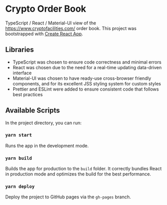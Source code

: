 # Crypto Order Book

TypeScript / React / Material-UI view of the https://www.cryptofacilities.com/
order book. This project was bootstrapped with
[Create React App](https://github.com/facebook/create-react-app).

## Libraries

- TypeScript was chosen to ensure code correctness and minimal errors
- React was chosen due to the need for a real-time updating data-driven interface
- Material-UI was chosen to have ready-use cross-browser friendly components, and for its excellent JSS styling system for custom styles
- Prettier and ESLint were added to ensure consistent code that follows best practices

## Available Scripts

In the project directory, you can run:

### `yarn start`

Runs the app in the development mode.

### `yarn build`

Builds the app for production to the `build` folder. It correctly bundles React
in production mode and optimizes the build for the best performance.

### `yarn deploy`

Deploy the project to GitHub pages via the `gh-pages` branch.
